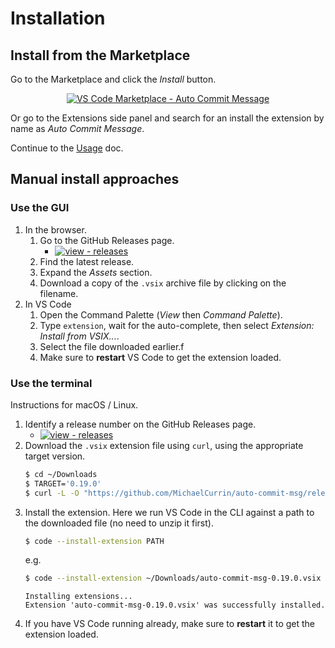 # Installation

## Install from the Marketplace

Go to the Marketplace and click the _Install_ button.

<div align="center">
    
[![VS Code Marketplace - Auto Commit Message](https://img.shields.io/badge/VS_Code_Marketplace-Auto_Commit_Message-2ea44f?style=for-the-badge&logo=visual-studio-code)](https://marketplace.visualstudio.com/items?itemName=MichaelCurrin.auto-commit-msg)

</div>

Or go to the Extensions side panel and search for an install the extension by name as _Auto Commit Message_.
    
Continue to the [Usage](usage.md) doc.


## Manual install approaches

### Use the GUI

1. In the browser.
    1. Go to the GitHub Releases page.
        - [![view - releases](https://img.shields.io/badge/view-releases-2ea44f?style=for-the-badge&logo=github)](https://github.com/MichaelCurrin/auto-commit-msg/releases)
    1. Find the latest release.
    1. Expand the _Assets_ section.
    3. Download a copy of the `.vsix` archive file by clicking on the filename.
1. In VS Code
    1. Open the Command Palette (_View_ then _Command Palette_).
    1. Type `extension`, wait for the auto-complete, then select _Extension: Install from VSIX..._.
    1. Select the file downloaded earlier.f
    3. Make sure to **restart** VS Code to get the extension loaded.

### Use the terminal

Instructions for macOS / Linux.

1. Identify a release number on the GitHub Releases page.
    - [![view - releases](https://img.shields.io/badge/view-releases-2ea44f?style=for-the-badge&logo=github)](https://github.com/MichaelCurrin/auto-commit-msg/releases)
1. Download the `.vsix` extension file using `curl`, using the appropriate target version.
    ```sh
    $ cd ~/Downloads
    $ TARGET='0.19.0'
    $ curl -L -O "https://github.com/MichaelCurrin/auto-commit-msg/releases/download/v$TARGET/auto-commit-msg-$TARGET.vsix"
    ```
1. Install the extension. Here we run VS Code in the CLI against a path to the downloaded file (no need to unzip it first).
    ```sh
    $ code --install-extension PATH
    ```
    e.g.
    ```sh
    $ code --install-extension ~/Downloads/auto-commit-msg-0.19.0.vsix
    ```
    ```
    Installing extensions...
    Extension 'auto-commit-msg-0.19.0.vsix' was successfully installed.
    ```
1. If you have VS Code running already, make sure to **restart** it to get the extension loaded.
